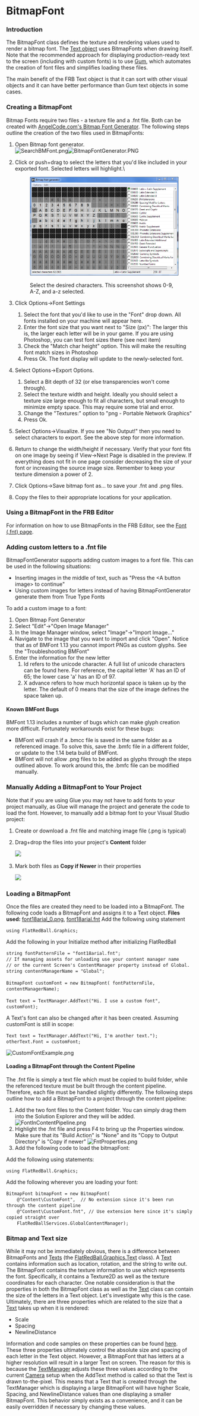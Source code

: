 # BitmapFont

### Introduction

The BitmapFont class defines the texture and rendering values used to render a bitmap font. The [Text object](../text/) uses BitmapFonts when drawing itself. Note that the recommended approach for displaying production-ready text to the screen (including with custom fonts) is to use [Gum](../../../../gum/), which automates the creation of font files and simplifies loading these files.

The main benefit of the FRB Text object is that it can sort with other visual objects and it can have better performance than Gum text objects in some cases.

### Creating a BitmapFont

Bitmap Fonts require two files - a texture file and a .fnt file. Both can be created with [AngelCode.com's Bitmap Font Generator](http://www.angelcode.com/products/bmfont/). The following steps outline the creation of the two files used in BitmapFonts:

1. Open Bitmap font generator.\
   &#x20;![SearchBMFont.png](../../../../.gitbook/assets/migrated\_media-SearchBMFont.png)![BitmapFontGenerator.PNG](../../../../.gitbook/assets/migrated\_media-BitmapFontGenerator.PNG)
2.  Click or push+drag to select the letters that you'd like included in your exported font. Selected letters will highlight.\


    <figure><img src="../../../../.gitbook/assets/migrated_media-SelectedLettersInBFG.PNG" alt=""><figcaption><p>Select the desired characters. This screenshot shows 0-9, A-Z, and a-z selected.</p></figcaption></figure>
3. Click Options->Font Settings
   1. Select the font that you'd like to use in the "Font" drop down. All fonts installed on your machine will appear here.
   2. Enter the font size that you want next to "Size (px)": The larger this is, the larger each letter will be in your game. If you are using Photoshop, you can test font sizes there (see next item)
   3. Check the "Match char height" option. This will make the resulting font match sizes in Photoshop
   4. Press Ok. The font display will update to the newly-selected font.
4. Select Options->Export Options.
   1. Select a Bit depth of 32 (or else transparencies won't come through).
   2. Select the texture width and height. Ideally you should select a texture size large enough to fit all characters, but small enough to minimize empty space. This may require some trial and error.
   3. Change the "Textures:" option to "png - Portable Network Graphics"
   4. Press Ok.
5. Select Options->Visualize. If you see "No Output!" then you need to select characters to export. See the above step for more information.
6. Return to change the width/height if necessary. Verify that your font fits on one image by seeing if View->Next Page is disabled in the preview. If everything does not fit in one page consider decreasing the size of your font or increasing the source image size. Remember to keep your texture dimension a power of 2.
7. Click Options->Save bitmap font as... to save your .fnt and .png files.
8. Copy the files to their appropriate locations for your application.

### Using a BitmapFont in the FRB Editor

For information on how to use BitmapFonts in the FRB Editor, see the [Font (.fnt) page](../../../../glue-reference/files/file-types/font-.fnt.md).

### Adding custom letters to a .fnt file

BitmapFontGenerator supports adding custom images to a font file. This can be used in the following situations:

* Inserting images in the middle of text, such as "Press the \<A button image> to continue"
* Using custom images for letters instead of having BitmapFontGenerator generate them from True Type Fonts

To add a custom image to a font:

1. Open Bitmap Font Generator
2. Select "Edit"->"Open Image Manager"
3. In the Image Manager window, select "Image"->"Import Image..."
4. Navigate to the image that you want to import and click "Open". Notice that as of BMFont 1.13 you cannot import PNGs as custom glyphs. See the "Troubleshooting BMFont"
5. Enter the information for the new letter
   1. Id refers to the unicode character. A full list of unicode characters can be found here. For reference, the capital letter 'A' has an ID of 65; the lower case 'a' has an ID of 97.
   2. X advance refers to how much horizontal space is taken up by the letter. The default of 0 means that the size of the image defines the space taken up.

#### Known BMFont Bugs

BMFont 1.13 includes a number of bugs which can make glyph creation more difficult. Fortunately workarounds exist for these bugs:

* BMFont will crash if a .bmcc file is saved in the same folder as a referenced image. To solve this, save the .bmfc file in a different folder, or update to the 1.14 beta build of BMFont.
* BMFont will not allow .png files to be added as glyphs through the steps outlined above. To work around this, the .bmfc file can be modified manually.

### Manually Adding a BitmapFont to Your Project

Note that if you are using Glue you may not have to add fonts to your project manually, as Glue will manage the project and generate the code to load the font. However, to manually add a bitmap font to your Visual Studio project:

1. Create or download a .fnt file and matching image file (.png is typical)
2.  Drag+drop the files into your project's **Content** folder

    ![](../../../../.gitbook/assets/2019-06-img\_5d09a2256425b.png)
3.  Mark both files as **Copy if Newer** in their properties

    ![](../../../../.gitbook/assets/2019-06-img\_5d09a2636c758.png)

### Loading a BitmapFont

Once the files are created they need to be loaded into a BitmapFont. The following code loads a BitmapFont and assigns it to a Text object. **Files used:** [font18arial\_0.png](../../../../content/Tutorials/Graphics/font18arial\_0.png), [font18arial.fnt](http://files.flatredball.com/content/Tutorials/Graphics/font18arial.fnt) Add the following using statement

```
using FlatRedBall.Graphics;
```

Add the following in your Initialize method after initializing FlatRedBall

```
string fontPatternFile = "font18arial.fnt";
// If managing assets for unloading use your content manager name
// or the current Screen's ContentManager property instead of Global.
string contentManagerName = "Global";
 
BitmapFont customFont = new BitmapFont( fontPatternFile, contentManagerName);

Text text = TextManager.AddText("Hi. I use a custom font", customFont);
```

A Text's font can also be changed after it has been created. Assuming customFont is still in scope:

```
Text text = TextManager.AddText("Hi, I'm another text.");
otherText.Font = customFont;
```

![CustomFontExample.png](../../../../.gitbook/assets/migrated\_media-CustomFontExample.png)

#### Loading a BitmapFont through the Content Pipeline

The .fnt file is simply a text file which must be copied to build folder, while the referenced texture must be built through the content pipeline. Therefore, each file must be handled slightly differently. The following steps outline how to add a BitmapFont to a project through the content pipeline:

1. Add the two font files to the Content folder. You can simply drag them into the Solution Explorer and they will be added. ![FontInContentPipeline.png](../../../../.gitbook/assets/migrated\_media-FontInContentPipeline.png)
2. Highlight the .fnt file and press F4 to bring up the Properties window. Make sure that its "Build Action" is "None" and its "Copy to Output Directory" is "Copy if newer" ![FntProperties.png](../../../../.gitbook/assets/migrated\_media-FntProperties.png)
3. Add the following code to load the bitmapFont:

Add the following using statements:

```
using FlatRedBall.Graphics;
```

Add the following wherever you are loading your font:

```
BitmapFont bitmapFont = new BitmapFont(
    @"Content\CustomFont",  // No extension since it's been run through the content pipeline
    @"Content\CustomFont.fnt", // Use extension here since it's simply copied straight over
    FlatRedBallServices.GlobalContentManager);
```

### Bitmap and Text size

While it may not be immediately obvious, there is a difference between BitmapFonts and [Texts](../../../../frb/docs/index.php) (the [FlatRedBall.Graphics.Text](../../../../frb/docs/index.php) class). A [Text](../../../../frb/docs/index.php) contains information such as location, rotation, and the string to write out. The BitmapFont contains the texture information to use which represents the font. Specifically, it contains a Texture2D as well as the texture coordinates for each character. One notable consideration is that the properties in both the BitmapFont class as well as the [Text](../../../../frb/docs/index.php) class can contain the size of the letters in a Text object. Let's investigate why this is the case. Ultimately, there are three properties which are related to the size that a [Text](../../../../frb/docs/index.php) takes up when it is rendered:

* Scale
* Spacing
* NewlineDistance

Information and code samples on these properties can be found [here](../../../../frb/docs/index.php#Text\_Size). These three properties ultimately control the absolute size and spacing of each letter in the Text object. However, a BitmapFont that has letters at a higher resolution will result in a larger Text on screen. The reason for this is because the [TextManager](../../../../frb/docs/index.php) adjusts these three values according to the current [Camera](../../../../frb/docs/index.php) setup when the AddText method is called so that the Text is drawn to-the-pixel. This means that a Text that is created through the TextManager which is displaying a large BitmapFont will have higher Scale, Spacing, and NewlineDistance values than one displaying a smaller BitmapFont. This behavior simply exists as a convenience, and it can be easily overridden if necessary by changing these values.
